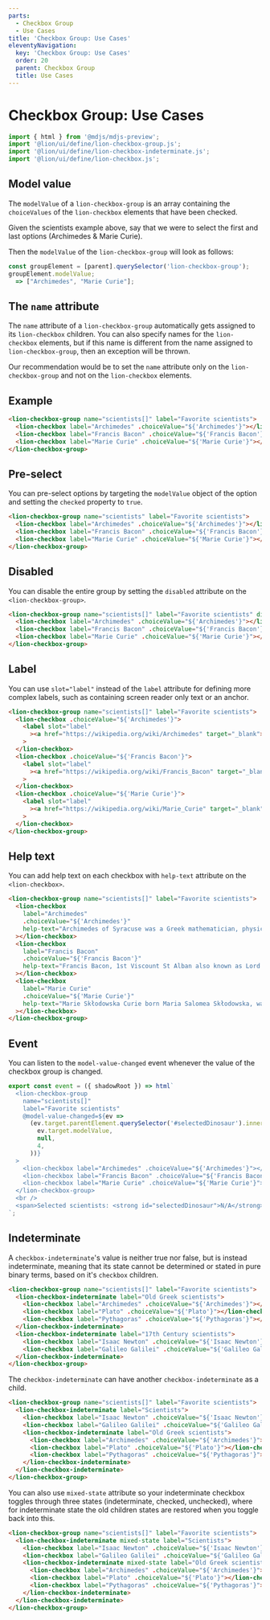 ```yaml
---
parts:
  - Checkbox Group
  - Use Cases
title: 'Checkbox Group: Use Cases'
eleventyNavigation:
  key: 'Checkbox Group: Use Cases'
  order: 20
  parent: Checkbox Group
  title: Use Cases
---
```

# Checkbox Group: Use Cases

```js script
import { html } from '@mdjs/mdjs-preview';
import '@lion/ui/define/lion-checkbox-group.js';
import '@lion/ui/define/lion-checkbox-indeterminate.js';
import '@lion/ui/define/lion-checkbox.js';
```

## Model value

The `modelValue` of a `lion-checkbox-group` is an array containing the `choiceValues` of the `lion-checkbox` elements that have been checked.

Given the scientists example above, say that we were to select the first and last options
(Archimedes & Marie Curie).

Then the `modelValue` of the `lion-checkbox-group` will look as follows:

```js
const groupElement = [parent].querySelector('lion-checkbox-group');
groupElement.modelValue;
  => ["Archimedes", "Marie Curie"];
```

## The `name` attribute

The `name` attribute of a `lion-checkbox-group` automatically gets assigned to its `lion-checkbox` children. You can also specify names for the `lion-checkbox` elements, but if this name is different from the name assigned to `lion-checkbox-group`, then an exception will be thrown.

Our recommendation would be to set the `name` attribute only on the `lion-checkbox-group` and not on the `lion-checkbox` elements.

## Example

```html
<lion-checkbox-group name="scientists[]" label="Favorite scientists">
  <lion-checkbox label="Archimedes" .choiceValue="${'Archimedes'}"></lion-checkbox>
  <lion-checkbox label="Francis Bacon" .choiceValue="${'Francis Bacon'}"></lion-checkbox>
  <lion-checkbox label="Marie Curie" .choiceValue="${'Marie Curie'}"></lion-checkbox>
</lion-checkbox-group>
```

## Pre-select

You can pre-select options by targeting the `modelValue` object of the option and setting the `checked` property to `true`.

```html preview-story
<lion-checkbox-group name="scientists" label="Favorite scientists">
  <lion-checkbox label="Archimedes" .choiceValue="${'Archimedes'}"></lion-checkbox>
  <lion-checkbox label="Francis Bacon" .choiceValue="${'Francis Bacon'}" checked></lion-checkbox>
  <lion-checkbox label="Marie Curie" .choiceValue="${'Marie Curie'}"></lion-checkbox>
</lion-checkbox-group>
```

## Disabled

You can disable the entire group by setting the `disabled` attribute on the `<lion-checkbox-group>`.

```html preview-story
<lion-checkbox-group name="scientists[]" label="Favorite scientists" disabled>
  <lion-checkbox label="Archimedes" .choiceValue="${'Archimedes'}"></lion-checkbox>
  <lion-checkbox label="Francis Bacon" .choiceValue="${'Francis Bacon'}"></lion-checkbox>
  <lion-checkbox label="Marie Curie" .choiceValue="${'Marie Curie'}"></lion-checkbox>
</lion-checkbox-group>
```

## Label

You can use `slot="label"` instead of the `label` attribute for defining more complex labels, such as containing screen reader only text or an anchor.

```html preview-story
<lion-checkbox-group name="scientists[]" label="Favorite scientists">
  <lion-checkbox .choiceValue="${'Archimedes'}">
    <label slot="label"
      ><a href="https://wikipedia.org/wiki/Archimedes" target="_blank">Archimedes</a></label
    >
  </lion-checkbox>
  <lion-checkbox .choiceValue="${'Francis Bacon'}">
    <label slot="label"
      ><a href="https://wikipedia.org/wiki/Francis_Bacon" target="_blank">Francis Bacon</a></label
    >
  </lion-checkbox>
  <lion-checkbox .choiceValue="${'Marie Curie'}">
    <label slot="label"
      ><a href="https://wikipedia.org/wiki/Marie_Curie" target="_blank">Marie Curie</a></label
    >
  </lion-checkbox>
</lion-checkbox-group>
```

## Help text

You can add help text on each checkbox with `help-text` attribute on the `<lion-checkbox>`.

```html preview-story
<lion-checkbox-group name="scientists[]" label="Favorite scientists">
  <lion-checkbox
    label="Archimedes"
    .choiceValue="${'Archimedes'}"
    help-text="Archimedes of Syracuse was a Greek mathematician, physicist, engineer, inventor, and astronomer"
  ></lion-checkbox>
  <lion-checkbox
    label="Francis Bacon"
    .choiceValue="${'Francis Bacon'}"
    help-text="Francis Bacon, 1st Viscount St Alban also known as Lord Verulam, was an English philosopher and statesman who served as Attorney General and as Lord Chancellor of England"
  ></lion-checkbox>
  <lion-checkbox
    label="Marie Curie"
    .choiceValue="${'Marie Curie'}"
    help-text="Marie Skłodowska Curie born Maria Salomea Skłodowska, was a Polish and naturalized-French physicist and chemist who conducted pioneering research on radioactivity"
  ></lion-checkbox>
</lion-checkbox-group>
```

## Event

You can listen to the `model-value-changed` event whenever the value of the checkbox group is changed.

```js preview-story
export const event = ({ shadowRoot }) => html`
  <lion-checkbox-group
    name="scientists[]"
    label="Favorite scientists"
    @model-value-changed=${ev =>
      (ev.target.parentElement.querySelector('#selectedDinosaur').innerText = JSON.stringify(
        ev.target.modelValue,
        null,
        4,
      ))}
  >
    <lion-checkbox label="Archimedes" .choiceValue="${'Archimedes'}"></lion-checkbox>
    <lion-checkbox label="Francis Bacon" .choiceValue="${'Francis Bacon'}"></lion-checkbox>
    <lion-checkbox label="Marie Curie" .choiceValue="${'Marie Curie'}"></lion-checkbox>
  </lion-checkbox-group>
  <br />
  <span>Selected scientists: <strong id="selectedDinosaur">N/A</strong></span>
`;
```

## Indeterminate

A `checkbox-indeterminate`'s value is neither true nor false, but is instead indeterminate, meaning that its state cannot be determined or stated in pure binary terms, based on it's `checkbox` children.

```html preview-story
<lion-checkbox-group name="scientists[]" label="Favorite scientists">
  <lion-checkbox-indeterminate label="Old Greek scientists">
    <lion-checkbox label="Archimedes" .choiceValue="${'Archimedes'}"></lion-checkbox>
    <lion-checkbox label="Plato" .choiceValue="${'Plato'}"></lion-checkbox>
    <lion-checkbox label="Pythagoras" .choiceValue="${'Pythagoras'}"></lion-checkbox>
  </lion-checkbox-indeterminate>
  <lion-checkbox-indeterminate label="17th Century scientists">
    <lion-checkbox label="Isaac Newton" .choiceValue="${'Isaac Newton'}"></lion-checkbox>
    <lion-checkbox label="Galileo Galilei" .choiceValue="${'Galileo Galilei'}"></lion-checkbox>
  </lion-checkbox-indeterminate>
</lion-checkbox-group>
```

The `checkbox-indeterminate` can have another `checkbox-indeterminate` as a child.

```html preview-story
<lion-checkbox-group name="scientists[]" label="Favorite scientists">
  <lion-checkbox-indeterminate label="Scientists">
    <lion-checkbox label="Isaac Newton" .choiceValue="${'Isaac Newton'}"></lion-checkbox>
    <lion-checkbox label="Galileo Galilei" .choiceValue="${'Galileo Galilei'}"></lion-checkbox>
    <lion-checkbox-indeterminate label="Old Greek scientists">
      <lion-checkbox label="Archimedes" .choiceValue="${'Archimedes'}"></lion-checkbox>
      <lion-checkbox label="Plato" .choiceValue="${'Plato'}"></lion-checkbox>
      <lion-checkbox label="Pythagoras" .choiceValue="${'Pythagoras'}"></lion-checkbox>
    </lion-checkbox-indeterminate>
  </lion-checkbox-indeterminate>
</lion-checkbox-group>
```

You can also use `mixed-state` attribute so your indeterminate checkbox toggles through three states (indeterminate, checked, unchecked), where for indeterminate state the old children states are restored when you toggle back into this.

```html preview-story
<lion-checkbox-group name="scientists[]" label="Favorite scientists">
  <lion-checkbox-indeterminate mixed-state label="Scientists">
    <lion-checkbox label="Isaac Newton" .choiceValue="${'Isaac Newton'}"></lion-checkbox>
    <lion-checkbox label="Galileo Galilei" .choiceValue="${'Galileo Galilei'}"></lion-checkbox>
    <lion-checkbox-indeterminate mixed-state label="Old Greek scientists">
      <lion-checkbox label="Archimedes" .choiceValue="${'Archimedes'}"></lion-checkbox>
      <lion-checkbox label="Plato" .choiceValue="${'Plato'}"></lion-checkbox>
      <lion-checkbox label="Pythagoras" .choiceValue="${'Pythagoras'}"></lion-checkbox>
    </lion-checkbox-indeterminate>
  </lion-checkbox-indeterminate>
</lion-checkbox-group>
```
